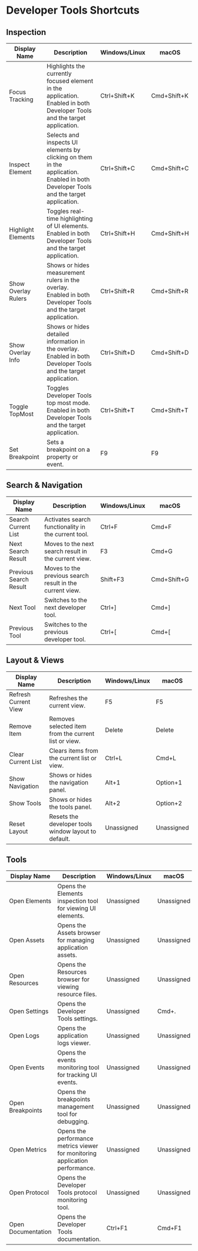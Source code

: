 # Developer Tools Shortcuts

## Inspection

| Display Name | Description | Windows/Linux | macOS |
|--------------|-------------|---------------|-------|
| Focus Tracking | Highlights the currently focused element in the application.<br>Enabled in both Developer Tools and the target application. | Ctrl+Shift+K | Cmd+Shift+K |
| Inspect Element | Selects and inspects UI elements by clicking on them in the application.<br>Enabled in both Developer Tools and the target application. | Ctrl+Shift+C | Cmd+Shift+C |
| Highlight Elements | Toggles real-time highlighting of UI elements.<br>Enabled in both Developer Tools and the target application. | Ctrl+Shift+H | Cmd+Shift+H |
| Show Overlay Rulers | Shows or hides measurement rulers in the overlay.<br>Enabled in both Developer Tools and the target application. | Ctrl+Shift+R | Cmd+Shift+R |
| Show Overlay Info | Shows or hides detailed information in the overlay.<br>Enabled in both Developer Tools and the target application. | Ctrl+Shift+D | Cmd+Shift+D |
| Toggle TopMost | Toggles Developer Tools top most mode.<br>Enabled in both Developer Tools and the target application. | Ctrl+Shift+T | Cmd+Shift+T |
| Set Breakpoint | Sets a breakpoint on a property or event. | F9 | F9 |

## Search & Navigation

| Display Name | Description | Windows/Linux | macOS |
|--------------|-------------|---------------|-------|
| Search Current List | Activates search functionality in the current tool. | Ctrl+F | Cmd+F |
| Next Search Result | Moves to the next search result in the current view. | F3 | Cmd+G |
| Previous Search Result | Moves to the previous search result in the current view. | Shift+F3 | Cmd+Shift+G |
| Next Tool | Switches to the next developer tool. | Ctrl+] | Cmd+] |
| Previous Tool | Switches to the previous developer tool. | Ctrl+[ | Cmd+[ |

## Layout & Views

| Display Name | Description | Windows/Linux | macOS |
|--------------|-------------|---------------|-------|
| Refresh Current View | Refreshes the current view. | F5 | F5 |
| Remove Item | Removes selected item from the current list or view. | Delete | Delete |
| Clear Current List | Clears items from the current list or view. | Ctrl+L | Cmd+L |
| Show Navigation | Shows or hides the navigation panel. | Alt+1 | Option+1 |
| Show Tools | Shows or hides the tools panel. | Alt+2 | Option+2 |
| Reset Layout | Resets the developer tools window layout to default. | Unassigned | Unassigned |

## Tools

| Display Name | Description | Windows/Linux | macOS |
|--------------|-------------|---------------|-------|
| Open Elements | Opens the Elements inspection tool for viewing UI elements. | Unassigned | Unassigned |
| Open Assets | Opens the Assets browser for managing application assets. | Unassigned | Unassigned |
| Open Resources | Opens the Resources browser for viewing resource files. | Unassigned | Unassigned |
| Open Settings | Opens the Developer Tools settings. | Unassigned | Cmd+. |
| Open Logs | Opens the application logs viewer. | Unassigned | Unassigned |
| Open Events | Opens the events monitoring tool for tracking UI events. | Unassigned | Unassigned |
| Open Breakpoints | Opens the breakpoints management tool for debugging. | Unassigned | Unassigned |
| Open Metrics | Opens the performance metrics viewer for monitoring application performance. | Unassigned | Unassigned |
| Open Protocol | Opens the Developer Tools protocol monitoring tool. | Unassigned | Unassigned |
| Open Documentation | Opens the Developer Tools documentation. | Ctrl+F1 | Cmd+F1 |
